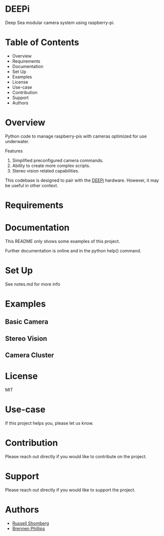 # DEEPi

Deep Sea modular camera system using raspberry-pi.

# Table of Contents
  * Overview
  * Requirements
  * Documentation
  * Set Up
  * Examples
  * License
  * Use-case
  * Contribution
  * Support
  * Authors

# Overview

Python code to manage raspberry-pis with cameras optimized for use underwater.

Features

 1. Simplified preconfigured camera commands.
 2. Ability to create more complex scripts.
 3. Stereo vision related capabilities.
 
This codebase is designed to pair with the [DEEPi](https://web.uri.edu/oce/brennan-phillips/) hardware.
However, it may be useful in other context.
 
# Requirements

# Documentation

This README only shows some examples of this project.

Further documentation is online and in the python help() command.

# Set Up

See notes.md for more info

# Examples
## Basic Camera

## Stereo Vision

## Camera Cluster

# License

MIT

# Use-case

If this project helps you, please let us know. 

# Contribution

Please reach out directly if you would like to contribute on the project.

# Support

Please reach out directly if you would like to support the project.

# Authors

  * [Russell Shomberg](https://rshom.github.io)
  * [Brennen Phillips](https://web.uri.edu/oce/brennan-phillips/)

